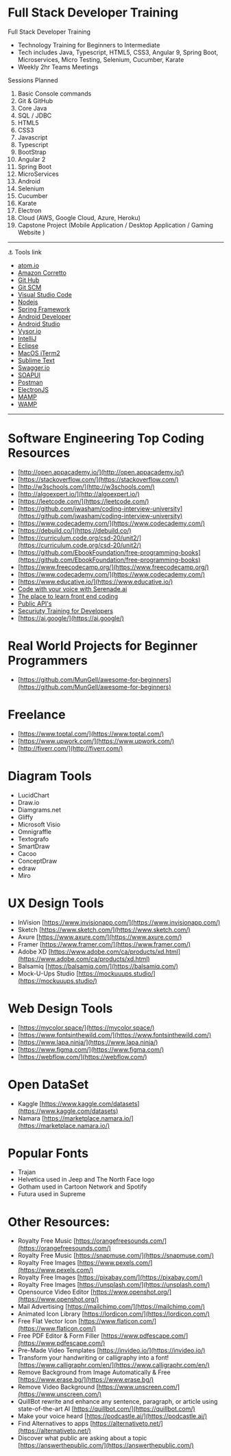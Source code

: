 # Full Stack Developer Training
Full Stack Developer Training

- Technology Training for Beginners to Intermediate
- Tech includes Java, Typescript, HTML5, CSS3, Angular 9, Spring Boot, Microservices, Micro Testing, Selenium, Cucumber, Karate
- Weekly 2hr Teams Meetings


Sessions Planned
1. Basic Console commands
2. Git & GitHub
3. Core Java
4. SQL / JDBC
5. HTML5
6. CSS3
7. Javascript
8. Typescript
9. BootStrap
10. Angular 2
11. Spring Boot
12. MicroServices
13. Android
14. Selenium
15. Cucumber
16. Karate
17. Electron
18. Cloud (AWS, Google Cloud, Azure, Heroku)
19. Capstone Project (Mobile Application / Desktop Application / Gaming Website )


---

:anchor: Tools link

- [atom.io](https://atom.io/)
- [Amazon Corretto](https://aws.amazon.com/corretto/)
- [Git Hub](https://github.com/)
- [Git SCM](https://git-scm.com/)
- [Visual Studio Code](https://code.visualstudio.com/)
- [Nodejs](https://nodejs.org/en/)
- [Spring Framework](https://spring.io/)
- [Android Developer](https://developer.android.com/)
- [Android Studio](https://developer.android.com/studio)
- [Vysor.io](https://www.vysor.io/)
- [IntelliJ](https://www.jetbrains.com/idea/)
- [Eclipse](https://www.eclipse.org/downloads/)
- [MacOS iTerm2](https://iterm2.com/)
- [Sublime Text](https://www.sublimetext.com)
- [Swagger.io](https://swagger.io/)
- [SOAPUI](https://www.soapui.org/)
- [Postman](https://www.postman.com/)
- [ElectronJS](https://www.electronjs.org/)
- [MAMP](https://www.mamp.info/)
- [WAMP](https://www.wampserver.com/en/)

---

# Software Engineering Top Coding Resources 

- [http://open.appacademy.io/](http://open.appacademy.io/)
- [https://stackoverflow.com/](https://stackoverflow.com/)
- [http://w3schools.com/](http://w3schools.com/)
- [http://algoexpert.io/](http://algoexpert.io/)
- [https://leetcode.com/](https://leetcode.com/)
- [https://github.com/jwasham/coding-interview-university](https://github.com/jwasham/coding-interview-university)
- [https://www.codecademy.com/](https://www.codecademy.com/)
- [https://debuild.co/](https://debuild.co/)
- [https://curriculum.code.org/csd-20/unit2/](https://curriculum.code.org/csd-20/unit2/)
- [https://github.com/EbookFoundation/free-programming-books](https://github.com/EbookFoundation/free-programming-books)
- [https://www.freecodecamp.org/](https://www.freecodecamp.org/)
- [https://www.codecademy.com/](https://www.codecademy.com/)
- [https://www.educative.io/](https://www.educative.io/)
- [Code with your voice with Serenade.ai](https://serenade.ai/)
- [The place to learn front end coding](https://www.colorcode.io/)
- [Public API's](https://github.com/public-apis/public-apis)
- [Securiuty Training for Developers](https://www.hacksplaining.com/)
- [https://ai.google/](https://ai.google/)


# Real World Projects for Beginner Programmers

- [https://github.com/MunGell/awesome-for-beginners](https://github.com/MunGell/awesome-for-beginners)


# Freelance
- [https://www.toptal.com/](https://www.toptal.com/)
- [https://www.upwork.com/](https://www.upwork.com/)
- [http://fiverr.com/](http://fiverr.com/)



# Diagram Tools
- LucidChart
- Draw.io
- Diamgrams.net
- Gliffy
- Microsoft Visio
- Omnigraffle 
- Textografo
- SmartDraw
- Cacoo
- ConceptDraw
- edraw
- Miro 


# UX Design Tools 
- InVision [https://www.invisionapp.com/](https://www.invisionapp.com/)
- Sketch [https://www.sketch.com/](https://www.sketch.com/)
- Axure [https://www.axure.com/](https://www.axure.com/)
- Framer [https://www.framer.com/](https://www.framer.com/)
- Adobe XD [https://www.adobe.com/ca/products/xd.html](https://www.adobe.com/ca/products/xd.html)
- Balsamiq [https://balsamiq.com/](https://balsamiq.com/)
- Mock-U-Ups Studio [https://mockuuups.studio/](https://mockuuups.studio/)

# Web Design Tools
- [https://mycolor.space/](https://mycolor.space/)
- [https://www.fontsinthewild.com/](https://www.fontsinthewild.com/)
- [https://www.lapa.ninja/](https://www.lapa.ninja/)
- [https://www.figma.com/](https://www.figma.com/)
- [https://webflow.com/](https://webflow.com/)

# Open DataSet

- Kaggle [https://www.kaggle.com/datasets](https://www.kaggle.com/datasets)
- Namara [https://marketplace.namara.io/](https://marketplace.namara.io/)

# Popular Fonts 
- Trajan
- Helvetica used in Jeep and The North Face logo
- Gotham used in Cartoon Network and Spotify 
- Futura used in Supreme 


# Other Resources: 
- Royalty Free Music [https://orangefreesounds.com/](https://orangefreesounds.com/)
- Royalty Free Music [https://snapmuse.com/](https://snapmuse.com/)
- Royalty Free Images [https://www.pexels.com/](https://www.pexels.com/)
- Royalty Free Images [https://pixabay.com/](https://pixabay.com/)
- Royalty Free Images [https://unsplash.com/](https://unsplash.com/)
- Opensource Video Editor [https://www.openshot.org/](https://www.openshot.org/)
- Mail Advertising [https://mailchimp.com/](https://mailchimp.com/)
- Animated Icon Library [https://lordicon.com/](https://lordicon.com/)
- Free Flat Vector Icon [https://www.flaticon.com/](https://www.flaticon.com/)
- Free PDF Editor & Form Filler
[https://www.pdfescape.com/](https://www.pdfescape.com/)
- Pre-Made Video Templates [https://invideo.io/](https://invideo.io/)
- Transform your handwriting or
calligraphy into a font! [https://www.calligraphr.com/en/](https://www.calligraphr.com/en/)
- Remove Background from Image Automatically & Free [https://www.erase.bg/](https://www.erase.bg/)
- Remove Video Background [https://www.unscreen.com/](https://www.unscreen.com/)
- QuillBot rewrite and enhance any sentence, paragraph, or article using state-of-the-art AI [https://quillbot.com/](https://quillbot.com/)
- Make your voice heard [https://podcastle.ai/](https://podcastle.ai/)
- Find Alternatives to apps [https://alternativeto.net/](https://alternativeto.net/)
- Discover what public are asking about a topic [https://answerthepublic.com/](https://answerthepublic.com/)